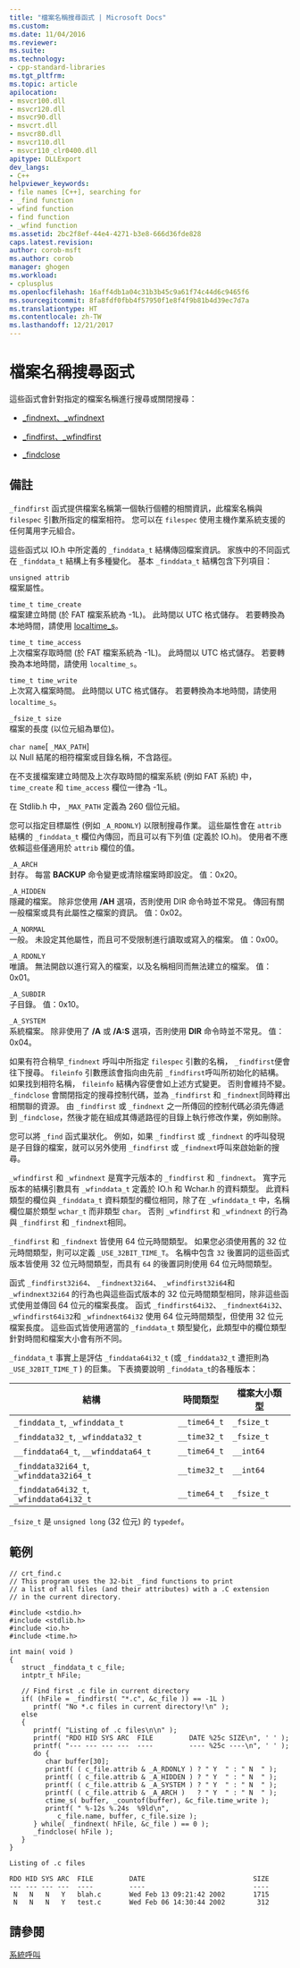 ```yaml
---
title: "檔案名稱搜尋函式 | Microsoft Docs"
ms.custom: 
ms.date: 11/04/2016
ms.reviewer: 
ms.suite: 
ms.technology:
- cpp-standard-libraries
ms.tgt_pltfrm: 
ms.topic: article
apilocation:
- msvcr100.dll
- msvcr120.dll
- msvcr90.dll
- msvcrt.dll
- msvcr80.dll
- msvcr110.dll
- msvcr110_clr0400.dll
apitype: DLLExport
dev_langs:
- C++
helpviewer_keywords:
- file names [C++], searching for
- _find function
- wfind function
- find function
- _wfind function
ms.assetid: 2bc2f8ef-44e4-4271-b3e8-666d36fde828
caps.latest.revision: 
author: corob-msft
ms.author: corob
manager: ghogen
ms.workload:
- cplusplus
ms.openlocfilehash: 16aff4db1a04c31b3b45c9a61f74c44d6c9465f6
ms.sourcegitcommit: 8fa8fdf0fbb4f57950f1e8f4f9b81b4d39ec7d7a
ms.translationtype: HT
ms.contentlocale: zh-TW
ms.lasthandoff: 12/21/2017
---
```

# <a name="filename-search-functions"></a>檔案名稱搜尋函式
這些函式會針對指定的檔案名稱進行搜尋或關閉搜尋：  
  
-   [_findnext、_wfindnext](../c-runtime-library/reference/findnext-functions.md)  
  
-   [_findfirst、_wfindfirst](../c-runtime-library/reference/findfirst-functions.md)  
  
-   [_findclose](../c-runtime-library/reference/findclose.md)  
  
## <a name="remarks"></a>備註  
 `_findfirst` 函式提供檔案名稱第一個執行個體的相關資訊，此檔案名稱與 `filespec` 引數所指定的檔案相符。 您可以在 `filespec` 使用主機作業系統支援的任何萬用字元組合。  
  
 這些函式以 IO.h 中所定義的 `_finddata_t` 結構傳回檔案資訊。 家族中的不同函式在 `_finddata_t` 結構上有多種變化。 基本 `_finddata_t` 結構包含下列項目：  
  
 `unsigned attrib`  
 檔案屬性。  
  
 `time_t time_create`  
 檔案建立時間 (於 FAT 檔案系統為 -1L)。 此時間以 UTC 格式儲存。 若要轉換為本地時間，請使用 [localtime_s](../c-runtime-library/reference/localtime-s-localtime32-s-localtime64-s.md)。  
  
 `time_t time_access`  
 上次檔案存取時間 (於 FAT 檔案系統為 -1L)。 此時間以 UTC 格式儲存。 若要轉換為本地時間，請使用 `localtime_s`。  
  
 `time_t time_write`  
 上次寫入檔案時間。 此時間以 UTC 格式儲存。 若要轉換為本地時間，請使用 `localtime_s`。  
  
 `_fsize_t size`  
 檔案的長度 (以位元組為單位)。  
  
 `char name`[ `_MAX_PATH`]  
 以 Null 結尾的相符檔案或目錄名稱，不含路徑。  
  
 在不支援檔案建立時間及上次存取時間的檔案系統 (例如 FAT 系統) 中， `time_create` 和 `time_access` 欄位一律為 -1L。  
  
 在 Stdlib.h 中，`_MAX_PATH` 定義為 260 個位元組。  
  
 您可以指定目標屬性 (例如 `_A_RDONLY`) 以限制搜尋作業。 這些屬性會在 `attrib` 結構的 `_finddata_t` 欄位內傳回，而且可以有下列值 (定義於 IO.h)。 使用者不應依賴這些僅適用於 `attrib` 欄位的值。  
  
 `_A_ARCH`  
 封存。 每當 **BACKUP** 命令變更或清除檔案時即設定。 值：0x20。  
  
 `_A_HIDDEN`  
 隱藏的檔案。 除非您使用 **/AH** 選項，否則使用 DIR 命令時並不常見。 傳回有關一般檔案或具有此屬性之檔案的資訊。 值：0x02。  
  
 `_A_NORMAL`  
 一般。 未設定其他屬性，而且可不受限制進行讀取或寫入的檔案。 值：0x00。  
  
 `_A_RDONLY`  
 唯讀。 無法開啟以進行寫入的檔案，以及名稱相同而無法建立的檔案。 值：0x01。  
  
 `_A_SUBDIR`  
 子目錄。 值：0x10。  
  
 `_A_SYSTEM`  
 系統檔案。 除非使用了 **/A** 或 **/A:S** 選項，否則使用 **DIR** 命令時並不常見。 值：0x04。  
  
 如果有符合稍早`_findnext` 呼叫中所指定 `filespec` 引數的名稱， `_findfirst`便會往下搜尋。 `fileinfo` 引數應該會指向由先前 `_findfirst`呼叫所初始化的結構。 如果找到相符名稱， `fileinfo` 結構內容便會如上述方式變更。 否則會維持不變。 `_findclose` 會關閉指定的搜尋控制代碼，並為 `_findfirst` 和 `_findnext`同時釋出相關聯的資源。 由 `_findfirst` 或 `_findnext` 之一所傳回的控制代碼必須先傳遞到 `_findclose`，然後才能在組成其傳遞路徑的目錄上執行修改作業，例如刪除。  
  
 您可以將 `_find` 函式巢狀化。 例如，如果 `_findfirst` 或 `_findnext` 的呼叫發現是子目錄的檔案，就可以另外使用 `_findfirst` 或 `_findnext`呼叫來啟始新的搜尋。  
  
 `_wfindfirst` 和 `_wfindnext` 是寬字元版本的 `_findfirst` 和 `_findnext`。 寬字元版本的結構引數具有 `_wfinddata_t` 定義於 IO.h 和 Wchar.h 的資料類型。 此資料類型的欄位與 `_finddata_t` 資料類型的欄位相同，除了在 `_wfinddata_t` 中，名稱欄位屬於類型 `wchar_t` 而非類型 `char`。 否則 `_wfindfirst` 和 `_wfindnext` 的行為與 `_findfirst` 和 `_findnext`相同。  
  
 `_findfirst` 和 `_findnext` 皆使用 64 位元時間類型。 如果您必須使用舊的 32 位元時間類型，則可以定義 `_USE_32BIT_TIME_T`。 名稱中包含 `32` 後置詞的這些函式版本皆使用 32 位元時間類型，而具有 `64` 的後置詞則使用 64 位元時間類型。  
  
 函式 `_findfirst32i64`、 `_findnext32i64`、 `_wfindfirst32i64`和 `_wfindnext32i64` 的行為也與這些函式版本的 32 位元時間類型相同，除非這些函式使用並傳回 64 位元的檔案長度。 函式 `_findfirst64i32`、 `_findnext64i32`、 `_wfindfirst64i32`和 `_wfindnext64i32` 使用 64 位元時間類型，但使用 32 位元檔案長度。 這些函式皆使用適當的 `_finddata_t` 類型變化，此類型中的欄位類型針對時間和檔案大小會有所不同。  
  
 `_finddata_t` 事實上是評估 `_finddata64i32_t` (或 `_finddata32_t` 遭拒則為 `_USE_32BIT_TIME_T` ) 的巨集。 下表摘要說明 `_finddata_t`的各種版本：  
  
|結構|時間類型|檔案大小類型|  
|---------------|---------------|--------------------|  
|`_finddata_t`, `_wfinddata_t`|`__time64_t`|`_fsize_t`|  
|`_finddata32_t`, `_wfinddata32_t`|`__time32_t`|`_fsize_t`|  
|`__finddata64_t`, `__wfinddata64_t`|`__time64_t`|`__int64`|  
|`_finddata32i64_t`, `_wfinddata32i64_t`|`__time32_t`|`__int64`|  
|`_finddata64i32_t`, `_wfinddata64i32_t`|`__time64_t`|`_fsize_t`|  
  
 `_fsize_t` 是 `unsigned long` (32 位元) 的 `typedef`。  
  
## <a name="example"></a>範例  
  
```  
// crt_find.c  
// This program uses the 32-bit _find functions to print  
// a list of all files (and their attributes) with a .C extension  
// in the current directory.  
  
#include <stdio.h>  
#include <stdlib.h>  
#include <io.h>  
#include <time.h>  
  
int main( void )  
{  
   struct _finddata_t c_file;  
   intptr_t hFile;  
  
   // Find first .c file in current directory   
   if( (hFile = _findfirst( "*.c", &c_file )) == -1L )  
      printf( "No *.c files in current directory!\n" );  
   else  
   {  
      printf( "Listing of .c files\n\n" );  
      printf( "RDO HID SYS ARC  FILE         DATE %25c SIZE\n", ' ' );  
      printf( "--- --- --- ---  ----         ---- %25c ----\n", ' ' );  
      do {  
         char buffer[30];  
         printf( ( c_file.attrib & _A_RDONLY ) ? " Y  " : " N  " );  
         printf( ( c_file.attrib & _A_HIDDEN ) ? " Y  " : " N  " );  
         printf( ( c_file.attrib & _A_SYSTEM ) ? " Y  " : " N  " );  
         printf( ( c_file.attrib & _A_ARCH )   ? " Y  " : " N  " );  
         ctime_s( buffer, _countof(buffer), &c_file.time_write );  
         printf( " %-12s %.24s  %9ld\n",  
            c_file.name, buffer, c_file.size );  
      } while( _findnext( hFile, &c_file ) == 0 );  
      _findclose( hFile );  
   }  
}  
```  
  
```Output  
Listing of .c files  
  
RDO HID SYS ARC  FILE         DATE                           SIZE  
--- --- --- ---  ----         ----                           ----  
 N   N   N   Y   blah.c       Wed Feb 13 09:21:42 2002       1715  
 N   N   N   Y   test.c       Wed Feb 06 14:30:44 2002        312  
```  
  
## <a name="see-also"></a>請參閱  
 [系統呼叫](../c-runtime-library/system-calls.md)